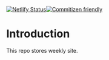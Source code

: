 [![Netlify Status](https://api.netlify.com/api/v1/badges/b4746ecf-eb58-40be-8e8d-09b20a9ddb6f/deploy-status)](https://app.netlify.com/sites/jiakai-weekly/deploys)[![Commitizen friendly](https://img.shields.io/badge/commitizen-friendly-brightgreen.svg)](http://commitizen.github.io/cz-cli/)

# Introduction

This repo stores weekly site.